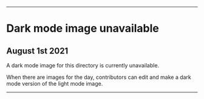 
***
 
# Dark mode image unavailable

## August 1st 2021

A dark mode image for this directory is currently unavailable.

When there are images for the day, contributors can edit and make a dark mode version of the light mode image.

***
